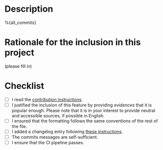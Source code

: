 <!--
Thank you for your interest!
Please consider using one of our MR templates for a better experience
-->

# Description

%{all_commits}

# Rationale for the inclusion in this project

<!--
For any feature, please provide evidences that it is popular enough to make sense
to include by default in every system that uses xkeyboard-config. Please note that
it is in your interest to provide neutral and accessible sources, if possible in
English.
-->

(please fill in)

# Checklist

- [ ] I read the [contribution instructions](https://www.freedesktop.org/wiki/Software/XKeyboardConfig/Rules/).
- [ ] I justified the inclusion of this feature by providing *evidences* that it is popular enough. Please note that it is in your interest to provide neutral and accessible sources, if possible in English.
- [ ] I ensured that the formatting follows the same conventions of the rest of the file.
- [ ] I added a changelog entry following [these instructions](https://gitlab.freedesktop.org/xkeyboard-config/xkeyboard-config/-/blob/master/changes/README.md?ref_type=heads).
- [ ] The commits messages are self-sufficient.
- [ ] I ensure that the CI pipeline passes.
